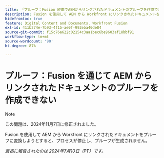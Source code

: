 ```yaml
---
title: 「プルーフ：Fusion 経由でAEMからリンクされたドキュメントのプルーフを作成できない」
description: Fusion を使用して AEM から Workfront にリンクされたドキュメントをプルーフに変換しようとすると、プロセスが停止し、プルーフが生成されません。
hidefromtoc: true
feature: Digital Content and Documents, Workfront Fusion
exl-id: 411b274e-7b93-4f15-ae0f-992eba40de84
source-git-commit: f15c76a622c02154c3aa1bec6be9603af18bbf91
workflow-type: tm+mt
source-wordcount: '90'
ht-degree: 87%

---
```


# プルーフ：Fusion を通じて AEM からリンクされたドキュメントのプルーフを作成できない

>[!NOTE]
>
>この問題は、2024年11月7日に修正されました。

Fusion を使用して AEM から Workfront にリンクされたドキュメントをプルーフに変換しようとすると、プロセスが停止し、プルーフが生成されません。

_最初に報告されたのは 2024年7月10日（PT）です。_
